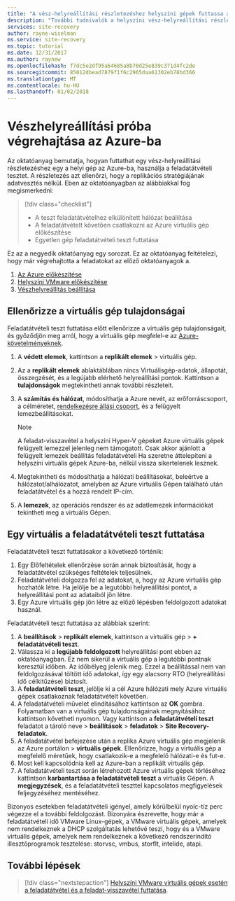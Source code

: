 ```yaml
---
title: "A vész-helyreállítási részletezéshez helyszíni gépek futtassa az Azure-bA az Azure Site Recovery szolgáltatással |} Microsoft Docs"
description: "További tudnivalók a helyszíni vész-helyreállítási részletezési futtatja az Azure-ba, az Azure Site Recovery szolgáltatással"
services: site-recovery
author: rayne-wiselman
ms.service: site-recovery
ms.topic: tutorial
ms.date: 12/31/2017
ms.author: raynew
ms.openlocfilehash: f7dc5e2df95a64685a8b70d25e839c371d4fc2de
ms.sourcegitcommit: 85012dbead7879f1f6c2965daa61302eb78bd366
ms.translationtype: MT
ms.contentlocale: hu-HU
ms.lasthandoff: 01/02/2018
---
```

# <a name="run-a-disaster-recovery-drill-to-azure"></a>Vészhelyreállítási próba végrehajtása az Azure-ba

Az oktatóanyag bemutatja, hogyan futtathat egy vész-helyreállítási részletezéshez egy a helyi gép az Azure-ba, használja a feladatátvételi tesztet. A részletezés azt ellenőrzi, hogy a replikációs stratégiájának adatvesztés nélkül. Eben az oktatóanyagban az alábbiakkal fog megismerkedni:

> [!div class="checklist"]
> * A teszt feladatátvételhez elkülönített hálózat beállítása
> * A feladatátvételt követően csatlakozni az Azure virtuális gép előkészítése
> * Egyetlen gép feladatátvételi teszt futtatása

Ez az a negyedik oktatóanyag egy sorozat. Ez az oktatóanyag feltételezi, hogy már végrehajtotta a feladatokat az előző oktatóanyagok a.

1. [Az Azure előkészítése](tutorial-prepare-azure.md)
2. [Helyszíni VMware előkészítése](tutorial-prepare-on-premises-vmware.md)
3. [Vészhelyreállítás beállítása](tutorial-vmware-to-azure.md)

## <a name="verify-vm-properties"></a>Ellenőrizze a virtuális gép tulajdonságai

Feladatátvételi teszt futtatása előtt ellenőrizze a virtuális gép tulajdonságait, és győződjön meg arról, hogy a virtuális gép megfelel-e az [Azure-követelményeknek](site-recovery-support-matrix-to-azure.md#failed-over-azure-vm-requirements).

1. A **védett elemek**, kattintson a **replikált elemek** > virtuális gép.
2. Az a **replikált elemek** ablaktáblában nincs Virtuálisgép-adatok, állapotát, összegzését, és a legújabb elérhető helyreállítási pontok. Kattintson a **tulajdonságok** megtekintheti annak további részleteit.
3. A **számítás és hálózat**, módosíthatja a Azure nevét, az erőforráscsoport, a célméretet, [rendelkezésre állási csoport](../virtual-machines/windows/tutorial-availability-sets.md), és a felügyelt lemezbeállításokat.
   
      >[!NOTE]
      A feladat-visszavétel a helyszíni Hyper-V gépeket Azure virtuális gépek felügyelt lemezzel jelenleg nem támogatott. Csak akkor ajánlott a felügyelt lemezek beállítás feladatátvételi Ha szeretne áttelepíteni a helyszíni virtuális gépek Azure-ba, nélkül vissza sikertelenek lesznek.
   
4. Megtekintheti és módosíthatja a hálózati beállításokat, beleértve a hálózatot/alhálózatot, amelyben az Azure virtuális Gépen található után feladatátvétel és a hozzá rendelt IP-cím.
5. A **lemezek**, az operációs rendszer és az adatlemezek információkat tekintheti meg a virtuális Gépen.

## <a name="run-a-test-failover-for-a-single-vm"></a>Egy virtuális a feladatátvételi teszt futtatása

Feladatátvételi teszt futtatásakor a következő történik:

1. Egy Előfeltételek ellenőrzése során annak biztosítását, hogy a feladatátvétel szükséges feltételek teljesülnek.
2. Feladatátvételi dolgozza fel az adatokat, a, hogy az Azure virtuális gép hozhatók létre. Ha jelölje be a legutóbbi helyreállítási pontot, a helyreállítási pont az adataiból jön létre.
3. Egy Azure virtuális gép jön létre az előző lépésben feldolgozott adatokat használ.

Feladatátvételi teszt futtatása az alábbiak szerint:

1. A **beállítások** > **replikált elemek**, kattintson a virtuális gép > **+ feladatátvételi teszt**.
2. Válassza ki a **legújabb feldolgozott** helyreállítási pont ebben az oktatóanyagban. Ez nem sikerül a virtuális gép a legutóbbi pontnak keresztül időben. Az időbélyeg jelenik meg. Ezzel a beállítással nem van feldolgozásával töltött idő adatokat, így egy alacsony RTO (helyreállítási idő célkitűzése) biztosít.
3. A **feladatátvételi teszt**, jelölje ki a cél Azure hálózati mely Azure virtuális gépek csatlakoznak feladatátvételt követően.
4. A feladatátvételi művelet elindításához kattintson az **OK** gombra. Folyamatban van a virtuális gép tulajdonságainak megnyitásához kattintson követheti nyomon. Vagy kattintson a **feladatátvételi teszt** feladatot a tároló neve > **beállítások** > **feladatok** >
   **Site Recovery-feladatok**.
5. A feladatátvétel befejezése után a replika Azure virtuális gép megjelenik az Azure portálon > **virtuális gépek**. Ellenőrizze, hogy a virtuális gép a megfelelő méretűek, hogy csatlakozik-e a megfelelő hálózati-e és fut-e.
6. Most kell kapcsolódnia kell az Azure-ban a replikált virtuális gép.
7. A feladatátvételi teszt során létrehozott Azure virtuális gépek törléséhez kattintson **karbantartása a feladatátvételi teszt** a virtuális Gépen. A **megjegyzések**, és a feladatátvételi teszttel kapcsolatos megfigyelések feljegyzéséhez mentéséhez.

Bizonyos esetekben feladatátvételi igényel, amely körülbelül nyolc-tíz perc végezze el a további feldolgozást. Bizonyára észrevette, hogy már a feladatátvételi idő VMware Linux-gépek, a VMware virtuális gépek, amelyek nem rendelkeznek a DHCP szolgáltatás lehetővé teszi, hogy és a VMware virtuális gépek, amelyek nem rendelkeznek a következő rendszerindító illesztőprogramok tesztelése: storvsc, vmbus, storflt, intelide, atapi.

## <a name="next-steps"></a>További lépések

> [!div class="nextstepaction"]
> [Helyszíni VMware virtuális gépek esetén a feladatátvétel és a feladat-visszavétel futtatása](tutorial-vmware-to-azure-failover-failback.md).
